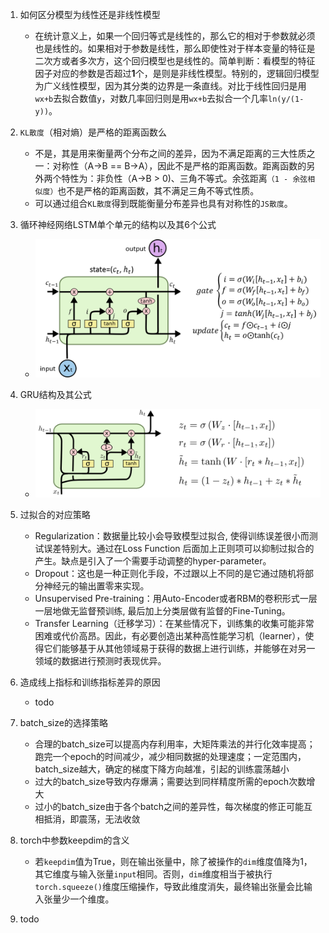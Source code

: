 1. 如何区分模型为线性还是非线性模型
    - 在统计意义上，如果一个回归等式是线性的，那么它的相对于参数就必须也是线性的。如果相对于参数是线性，那么即使性对于样本变量的特征是二次方或者多次方，这个回归模型也是线性的。简单判断：看模型的特征因子对应的参数是否超过**1**个，是则是非线性模型。特别的，逻辑回归模型为广义线性模型，因为其分类的边界是一条直线。对比于线性回归是用`wx+b`去拟合数值`y`，对数几率回归则是用`wx+b`去拟合一个几率`ln(y/(1-y))`。
    
2. `KL散度`（相对熵）是严格的距离函数么
    - 不是，其是用来衡量两个分布之间的差异，因为不满足距离的三大性质之一：对称性（A->B == B->A），因此不是严格的距离函数。距离函数的另外两个特性为：非负性（A->B > 0)、三角不等式。余弦距离`（1 - 余弦相似度）`也不是严格的距离函数，其不满足三角不等式性质。
    - 可以通过组合`KL散度`得到既能衡量分布差异也具有对称性的`JS散度`。
    
3. 循环神经网络LSTM单个单元的结构以及其6个公式
    - ![lstm](pics/LSTM.png)
    
4. GRU结构及其公式
    - ![gru](pics/GRU.png)
    
5. 过拟合的对应策略
	- Regularization：数据量比较小会导致模型过拟合, 使得训练误差很小而测试误差特别大。通过在Loss Function 后面加上正则项可以抑制过拟合的产生。缺点是引入了一个需要手动调整的hyper-parameter。
	- Dropout：这也是一种正则化手段，不过跟以上不同的是它通过随机将部分神经元的输出置零来实现。
	- Unsupervised Pre-training：用Auto-Encoder或者RBM的卷积形式一层一层地做无监督预训练, 最后加上分类层做有监督的Fine-Tuning。
	- Transfer Learning（迁移学习）：在某些情况下，训练集的收集可能非常困难或代价高昂。因此，有必要创造出某种高性能学习机（learner），使得它们能够基于从其他领域易于获得的数据上进行训练，并能够在对另一领域的数据进行预测时表现优异。
	
6. 造成线上指标和训练指标差异的原因
    - todo
    
7. batch_size的选择策略
    - 合理的batch_size可以提高内存利用率，大矩阵乘法的并行化效率提高；跑完一个epoch的时间减少，减少相同数据的处理速度；一定范围内，batch_size越大，确定的梯度下降方向越准，引起的训练震荡越小
    - 过大的batch_size导致内存爆满；需要达到同样精度所需的epoch次数增大
    - 过小的batch_size由于各个batch之间的差异性，每次梯度的修正可能互相抵消，即震荡，无法收敛
    
8. torch中参数keepdim的含义
    - 若`keepdim`值为True，则在输出张量中，除了被操作的`dim`维度值降为1，其它维度与输入张量`input`相同。否则，`dim`维度相当于被执行`torch.squeeze()`维度压缩操作，导致此维度消失，最终输出张量会比输入张量少一个维度。
    
100. todo
